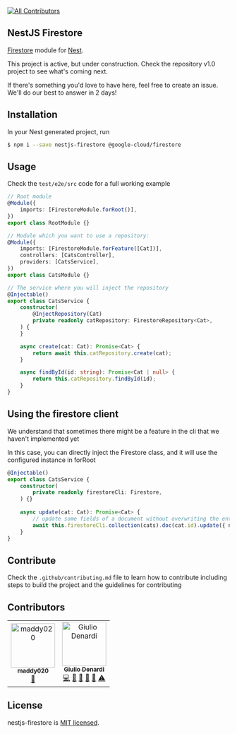 <!-- ALL-CONTRIBUTORS-BADGE:START -->
[![All Contributors](https://img.shields.io/badge/all_contributors-2-orange.svg?style=flat-square)](#contributors-)
<!-- ALL-CONTRIBUTORS-BADGE:END -->

## NestJS Firestore

[Firestore](https://cloud.google.com/firestore/docs/reference/libraries) module for [Nest](https://github.com/nestjs/nest).

This project is active, but under construction. Check the repository v1.0 project to see what's coming next.

If there's something you'd love to have here, feel free to create an issue. We'll do our best to answer in 2 days!

## Installation

In your Nest generated project, run

```bash
$ npm i --save nestjs-firestore @google-cloud/firestore
```

## Usage

Check the `test/e2e/src` code for a full working example

```typescript
// Root module
@Module({
    imports: [FirestoreModule.forRoot()],
})
export class RootModule {}

// Module which you want to use a repository:
@Module({
    imports: [FirestoreModule.forFeature([Cat])],
    controllers: [CatsController],
    providers: [CatsService],
})
export class CatsModule {}

// The service where you will inject the repository
@Injectable()
export class CatsService {
    constructor(
        @InjectRepository(Cat)
        private readonly catRepository: FirestoreRepository<Cat>,
    ) {
    }

    async create(cat: Cat): Promise<Cat> {
        return await this.catRepository.create(cat);
    }

    async findById(id: string): Promise<Cat | null> {
        return this.catRepository.findById(id);
    }
}
```

## Using the firestore client

We understand that sometimes there might be a feature in the cli that we haven't implemented yet

In this case, you can directly inject the Firestore class, and it will use the configured instance in forRoot

```typescript
@Injectable()
export class CatsService {
    constructor(
        private readonly firestoreCli: Firestore,
    ) {}
    
    async update(cat: Cat): Promise<Cat> {
        // update some fields of a document without overwriting the entire document, use the following language-specific update() method:
        await this.firestoreCli.collection(cats).doc(cat.id).update({ name: 'Frank' });
    }
}

```

## Contribute

Check the `.github/contributing.md` file to learn how to contribute including 
steps to build the project and the guidelines for contributing

## Contributors

<!-- ALL-CONTRIBUTORS-LIST:START -->
<!-- prettier-ignore-start -->
<!-- markdownlint-disable -->
<table>
  <tbody>
    <tr>
      <td align="center"><a href="https://github.com/maddy020"><img src="https://avatars.githubusercontent.com/u/103564105?v=4?s=100" width="100px;" alt="maddy020"/><br /><sub><b>maddy020</b></sub></a><br /><a href="https://github.com/gelouko/nestjs-firestore/commits?author=maddy020" title="Documentation">📖</a></td>
      <td align="center"><a href="https://github.com/gelouko"><img src="https://avatars.githubusercontent.com/u/12634218?v=4?s=100" width="100px;" alt="Giulio Denardi"/><br /><sub><b>Giulio Denardi</b></sub></a><br /><a href="https://github.com/gelouko/nestjs-firestore/commits?author=gelouko" title="Code">💻</a> <a href="https://github.com/gelouko/nestjs-firestore/commits?author=gelouko" title="Documentation">📖</a> <a href="#ideas-gelouko" title="Ideas, Planning, & Feedback">🤔</a> <a href="#maintenance-gelouko" title="Maintenance">🚧</a> <a href="#projectManagement-gelouko" title="Project Management">📆</a> <a href="https://github.com/gelouko/nestjs-firestore/commits?author=gelouko" title="Tests">⚠️</a></td>
    </tr>
  </tbody>
</table>

<!-- markdownlint-restore -->
<!-- prettier-ignore-end -->

<!-- ALL-CONTRIBUTORS-LIST:END -->
<!-- prettier-ignore-start -->
<!-- markdownlint-disable -->

<!-- markdownlint-restore -->
<!-- prettier-ignore-end -->

<!-- ALL-CONTRIBUTORS-LIST:END -->


## License

nestjs-firestore is [MIT licensed](LICENSE).
